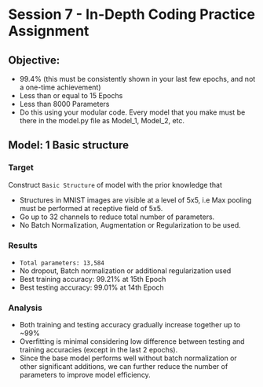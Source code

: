 # Session 7 - In-Depth Coding Practice Assignment
## Objective:
- 99.4% (this must be consistently shown in your last few epochs, and not a one-time achievement)
- Less than or equal to 15 Epochs
- Less than 8000 Parameters
- Do this using your modular code. Every model that you make must be there in the model.py file as Model_1, Model_2, etc.

## Model: 1 Basic structure
### Target
Construct `Basic Structure` of model with the prior knowledge that
- Structures in MNIST images are visible at a level of 5x5, i.e Max pooling must be performed at receptive field of 5x5.
- Go up to 32 channels to reduce total number of parameters.
- No Batch Normalization, Augmentation or Regularization to be used.

### Results
- `Total parameters: 13,584`
- No dropout, Batch normalization or additional regularization used
- Best training accuracy: 99.21% at 15th Epoch
- Best testing accuracy: 99.01% at 14th Epoch

### Analysis
- Both training and testing accuracy gradually increase together up to ~99%
- Overfitting is minimal considering low difference between testing and training accuracies (except in the last 2 epochs).
- Since the base model performs well without batch normalization or other significant additions, we can further reduce the number of parameters to improve model efficiency.

